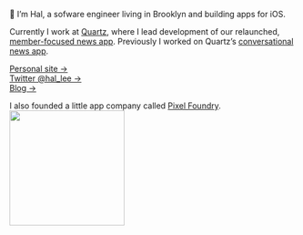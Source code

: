 👋 I’m Hal, a sofware engineer living in Brooklyn and building apps for iOS.

Currently I work at [Quartz](https://qz.com), where I lead development of our relaunched, [member-focused news app](https://hal.codes/portfolio/quartz-relaunch/). Previously I worked on Quartz’s [conversational news app](https://qz.com/613700/its-here-quartzs-first-news-app-for-iphone/).

[Personal site →](https://hal.codes)  
[Twitter @hal_lee →](https://twitter.com/hal_lee)  
[Blog →](https://blog.hal.codes)

I also founded a little app company called [Pixel Foundry](https://pixelfoundry.io).  
<a href="https://pixelfoundry.io"><img src="https://pixelfoundry.io/static/logo.png" width=202 /></a>
